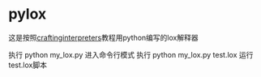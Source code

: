 # pylox
这是按照[craftinginterpreters](http://www.craftinginterpreters.com/)教程用python编写的lox解释器

执行 python my_lox.py 进入命令行模式
执行 python my_lox.py test.lox 运行test.lox脚本

